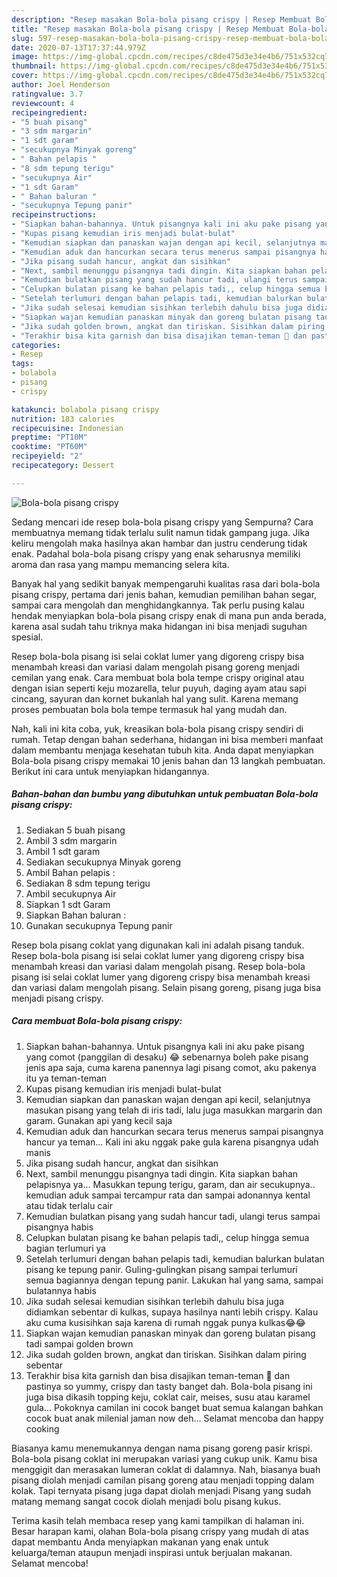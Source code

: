 ```yaml
---
description: "Resep masakan Bola-bola pisang crispy | Resep Membuat Bola-bola pisang crispy Yang Menggugah Selera"
title: "Resep masakan Bola-bola pisang crispy | Resep Membuat Bola-bola pisang crispy Yang Menggugah Selera"
slug: 597-resep-masakan-bola-bola-pisang-crispy-resep-membuat-bola-bola-pisang-crispy-yang-menggugah-selera
date: 2020-07-13T17:37:44.979Z
image: https://img-global.cpcdn.com/recipes/c8de475d3e34e4b6/751x532cq70/bola-bola-pisang-crispy-foto-resep-utama.jpg
thumbnail: https://img-global.cpcdn.com/recipes/c8de475d3e34e4b6/751x532cq70/bola-bola-pisang-crispy-foto-resep-utama.jpg
cover: https://img-global.cpcdn.com/recipes/c8de475d3e34e4b6/751x532cq70/bola-bola-pisang-crispy-foto-resep-utama.jpg
author: Joel Henderson
ratingvalue: 3.7
reviewcount: 4
recipeingredient:
- "5 buah pisang"
- "3 sdm margarin"
- "1 sdt garam"
- "secukupnya Minyak goreng"
- " Bahan pelapis "
- "8 sdm tepung terigu"
- "secukupnya Air"
- "1 sdt Garam"
- " Bahan baluran "
- "secukupnya Tepung panir"
recipeinstructions:
- "Siapkan bahan-bahannya. Untuk pisangnya kali ini aku pake pisang yang comot (panggilan di desaku) 😂 sebenarnya boleh pake pisang jenis apa saja, cuma karena panennya lagi pisang comot, aku pakenya itu ya teman-teman"
- "Kupas pisang kemudian iris menjadi bulat-bulat"
- "Kemudian siapkan dan panaskan wajan dengan api kecil, selanjutnya masukan pisang yang telah di iris tadi, lalu juga masukkan margarin dan garam. Gunakan api yang kecil saja"
- "Kemudian aduk dan hancurkan secara terus menerus sampai pisangnya hancur ya teman... Kali ini aku nggak pake gula karena pisangnya udah manis"
- "Jika pisang sudah hancur, angkat dan sisihkan"
- "Next, sambil menunggu pisangnya tadi dingin. Kita siapkan bahan pelapisnya ya... Masukkan tepung terigu, garam, dan air secukupnya.. kemudian aduk sampai tercampur rata dan sampai adonannya kental atau tidak terlalu cair"
- "Kemudian bulatkan pisang yang sudah hancur tadi, ulangi terus sampai pisangnya habis"
- "Celupkan bulatan pisang ke bahan pelapis tadi,, celup hingga semua bagian terlumuri ya"
- "Setelah terlumuri dengan bahan pelapis tadi, kemudian balurkan bulatan pisang ke tepung panir. Guling-gulingkan pisang sampai terlumuri semua bagiannya dengan tepung panir. Lakukan hal yang sama, sampai bulatannya habis"
- "Jika sudah selesai kemudian sisihkan terlebih dahulu bisa juga didiamkan sebentar di kulkas, supaya hasilnya nanti lebih crispy. Kalau aku cuma kusisihkan saja karena di rumah nggak punya kulkas😂😂"
- "Siapkan wajan kemudian panaskan minyak dan goreng bulatan pisang tadi sampai golden brown"
- "Jika sudah golden brown, angkat dan tiriskan. Sisihkan dalam piring sebentar"
- "Terakhir bisa kita garnish dan bisa disajikan teman-teman 🤗 dan pastinya so yummy, crispy dan tasty banget dah. Bola-bola pisang ini juga bisa dikasih topping keju, coklat cair, meises, susu atau karamel gula... Pokoknya camilan ini cocok banget buat semua kalangan bahkan cocok buat anak milenial jaman now deh... Selamat mencoba dan happy cooking"
categories:
- Resep
tags:
- bolabola
- pisang
- crispy

katakunci: bolabola pisang crispy 
nutrition: 183 calories
recipecuisine: Indonesian
preptime: "PT10M"
cooktime: "PT60M"
recipeyield: "2"
recipecategory: Dessert

---
```



![Bola-bola pisang crispy](https://img-global.cpcdn.com/recipes/c8de475d3e34e4b6/751x532cq70/bola-bola-pisang-crispy-foto-resep-utama.jpg)

Sedang mencari ide resep bola-bola pisang crispy yang Sempurna? Cara membuatnya memang tidak terlalu sulit namun tidak gampang juga. Jika keliru mengolah maka hasilnya akan hambar dan justru cenderung tidak enak. Padahal bola-bola pisang crispy yang enak seharusnya memiliki aroma dan rasa yang mampu memancing selera kita.

Banyak hal yang sedikit banyak mempengaruhi kualitas rasa dari bola-bola pisang crispy, pertama dari jenis bahan, kemudian pemilihan bahan segar, sampai cara mengolah dan menghidangkannya. Tak perlu pusing kalau hendak menyiapkan bola-bola pisang crispy enak di mana pun anda berada, karena asal sudah tahu triknya maka hidangan ini bisa menjadi suguhan spesial.

Resep bola-bola pisang isi selai coklat lumer yang digoreng crispy bisa menambah kreasi dan variasi dalam mengolah pisang goreng menjadi cemilan yang enak. Cara membuat bola bola tempe crispy original atau dengan isian seperti keju mozarella, telur puyuh, daging ayam atau sapi cincang, sayuran dan kornet bukanlah hal yang sulit. Karena memang proses pembuatan bola bola tempe termasuk hal yang mudah dan.


Nah, kali ini kita coba, yuk, kreasikan bola-bola pisang crispy sendiri di rumah. Tetap dengan bahan sederhana, hidangan ini bisa memberi manfaat dalam membantu menjaga kesehatan tubuh kita. Anda dapat menyiapkan Bola-bola pisang crispy memakai 10 jenis bahan dan 13 langkah pembuatan. Berikut ini cara untuk menyiapkan hidangannya.

<!--inarticleads1-->

##### Bahan-bahan dan bumbu yang dibutuhkan untuk pembuatan Bola-bola pisang crispy:

1. Sediakan 5 buah pisang
1. Ambil 3 sdm margarin
1. Ambil 1 sdt garam
1. Sediakan secukupnya Minyak goreng
1. Ambil  Bahan pelapis :
1. Sediakan 8 sdm tepung terigu
1. Ambil secukupnya Air
1. Siapkan 1 sdt Garam
1. Siapkan  Bahan baluran :
1. Gunakan secukupnya Tepung panir


Resep bola pisang coklat yang digunakan kali ini adalah pisang tanduk. Resep bola-bola pisang isi selai coklat lumer yang digoreng crispy bisa menambah kreasi dan variasi dalam mengolah pisang. Resep bola-bola pisang isi selai coklat lumer yang digoreng crispy bisa menambah kreasi dan variasi dalam mengolah pisang. Selain pisang goreng, pisang juga bisa menjadi pisang crispy. 

<!--inarticleads2-->

##### Cara membuat Bola-bola pisang crispy:

1. Siapkan bahan-bahannya. Untuk pisangnya kali ini aku pake pisang yang comot (panggilan di desaku) 😂 sebenarnya boleh pake pisang jenis apa saja, cuma karena panennya lagi pisang comot, aku pakenya itu ya teman-teman
1. Kupas pisang kemudian iris menjadi bulat-bulat
1. Kemudian siapkan dan panaskan wajan dengan api kecil, selanjutnya masukan pisang yang telah di iris tadi, lalu juga masukkan margarin dan garam. Gunakan api yang kecil saja
1. Kemudian aduk dan hancurkan secara terus menerus sampai pisangnya hancur ya teman... Kali ini aku nggak pake gula karena pisangnya udah manis
1. Jika pisang sudah hancur, angkat dan sisihkan
1. Next, sambil menunggu pisangnya tadi dingin. Kita siapkan bahan pelapisnya ya... Masukkan tepung terigu, garam, dan air secukupnya.. kemudian aduk sampai tercampur rata dan sampai adonannya kental atau tidak terlalu cair
1. Kemudian bulatkan pisang yang sudah hancur tadi, ulangi terus sampai pisangnya habis
1. Celupkan bulatan pisang ke bahan pelapis tadi,, celup hingga semua bagian terlumuri ya
1. Setelah terlumuri dengan bahan pelapis tadi, kemudian balurkan bulatan pisang ke tepung panir. Guling-gulingkan pisang sampai terlumuri semua bagiannya dengan tepung panir. Lakukan hal yang sama, sampai bulatannya habis
1. Jika sudah selesai kemudian sisihkan terlebih dahulu bisa juga didiamkan sebentar di kulkas, supaya hasilnya nanti lebih crispy. Kalau aku cuma kusisihkan saja karena di rumah nggak punya kulkas😂😂
1. Siapkan wajan kemudian panaskan minyak dan goreng bulatan pisang tadi sampai golden brown
1. Jika sudah golden brown, angkat dan tiriskan. Sisihkan dalam piring sebentar
1. Terakhir bisa kita garnish dan bisa disajikan teman-teman 🤗 dan pastinya so yummy, crispy dan tasty banget dah. Bola-bola pisang ini juga bisa dikasih topping keju, coklat cair, meises, susu atau karamel gula... Pokoknya camilan ini cocok banget buat semua kalangan bahkan cocok buat anak milenial jaman now deh... Selamat mencoba dan happy cooking


Biasanya kamu menemukannya dengan nama pisang goreng pasir krispi. Bola-bola pisang coklat ini merupakan variasi yang cukup unik. Kamu bisa menggigit dan merasakan lumeran coklat di dalamnya. Nah, biasanya buah pisang diolah menjadi camilan pisang goreng atau menjadi topping dalam kolak. Tapi ternyata pisang juga dapat diolah menjadi Pisang yang sudah matang memang sangat cocok diolah menjadi bolu pisang kukus. 

Terima kasih telah membaca resep yang kami tampilkan di halaman ini. Besar harapan kami, olahan Bola-bola pisang crispy yang mudah di atas dapat membantu Anda menyiapkan makanan yang enak untuk keluarga/teman ataupun menjadi inspirasi untuk berjualan makanan. Selamat mencoba!
